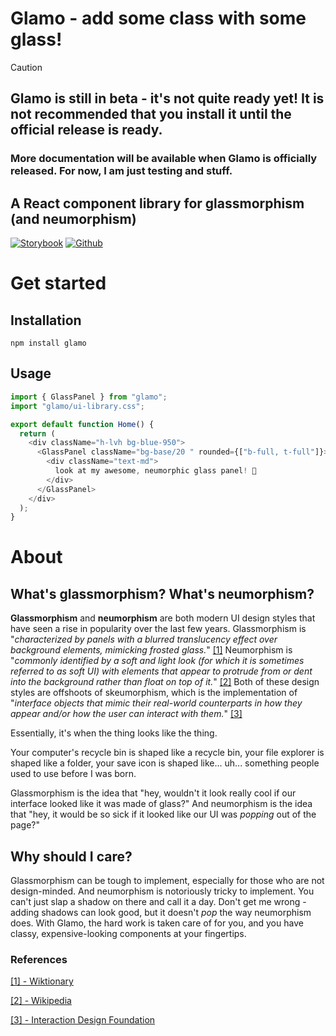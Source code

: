 # Glamo - add some class with some glass!

> [!CAUTION]
>
> ## Glamo is still in beta - it's not quite ready yet! It is **not recommended** that you install it until the official release is ready.
>
> ### More documentation will be available when Glamo is officially released. For now, I am just testing and stuff.

## A React component library for **gla**ss**mo**rphism (and neumorphism)

[![Storybook](https://img.shields.io/badge/Storybook-gray?&style=badge&logo=storybook&logoColor=white)]()
[![Github](https://img.shields.io/badge/Github-gray?&style=badge&logo=github&logoColor=white)](https://github.com/marskat/glamo)

# Get started

## Installation

`npm install glamo`

## Usage

```typescript
import { GlassPanel } from "glamo";
import "glamo/ui-library.css";

export default function Home() {
  return (
    <div className="h-lvh bg-blue-950">
      <GlassPanel className="bg-base/20 " rounded={["b-full, t-full"]}>
        <div className="text-md">
          look at my awesome, neumorphic glass panel! 💃
        </div>
      </GlassPanel>
    </div>
  );
}
```

# About

## What's glassmorphism? What's neumorphism?

**Glassmorphism** and **neumorphism** are both modern UI design styles that have seen a rise in popularity over the last few years. Glassmorphism is "_characterized by panels with a blurred translucency effect over background elements, mimicking frosted glass._" [[1]](https://en.wiktionary.org/wiki/glassmorphism) Neumorphism is "_commonly identified by a soft and light look (for which it is sometimes referred to as soft UI) with elements that appear to protrude from or dent into the background rather than float on top of it._" [[2]](https://en.wikipedia.org/wiki/Neumorphism) Both of these design styles are offshoots of skeumorphism, which is the implementation of "_interface objects that mimic their real-world counterparts in how they appear and/or how the user can interact with them._" [[3]](https://www.interaction-design.org/literature/topics/skeuomorphism?srsltid=AfmBOorEpr6vzpMfCrIckqfNDVr6PyhonAColy1DuEb3lGa8YVlJS9-Q)

Essentially, it's when the thing looks like the thing.

Your computer's recycle bin is shaped like a recycle bin, your file explorer is shaped like a folder, your save icon is shaped like... uh... something people used to use before I was born.

Glassmorphism is the idea that "hey, wouldn't it look really cool if our interface looked like it was made of glass?" And neumorphism is the idea that "hey, it would be so sick if it looked like our UI was _popping_ out of the page?"

## Why should I care?

Glassmorphism can be tough to implement, especially for those who are not design-minded. And neumorphism is notoriously tricky to implement. You can't just slap a shadow on there and call it a day. Don't get me wrong - adding shadows can look good, but it doesn't _pop_ the way neumorphism does. With Glamo, the hard work is taken care of for you, and you have classy, expensive-looking components at your fingertips.

### References

[[1] - Wiktionary](https://en.wiktionary.org/wiki/glassmorphism)

[[2] - Wikipedia](https://en.wikipedia.org/wiki/Neumorphism)

[[3] - Interaction Design Foundation](https://www.interaction-design.org/literature/topics/skeuomorphism?srsltid=AfmBOorEpr6vzpMfCrIckqfNDVr6PyhonAColy1DuEb3lGa8YVlJS9-Q)
